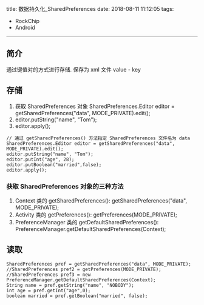 title: 数据持久化_SharedPreferences
date: 2018-08-11 11:12:05
tags: 
- RockChip
- Android

---

## 简介
通过键值对的方式进行存储. 保存为 xml 文件
value - key

## 存储
1. 获取 SharedPreferences 对象
    SharedPreferences.Editor editor = getSharedPreferences("data", MODE_PRIVATE).edit();
2. editor.putString("name", "Tom");
3. editor.apply();
```
// 通过 getSharedPreferences() 方法指定 SharedPreferences 文件名为 data
SharedPreferences.Editor editor = getSharedPreferences("data", MODE_PRIVATE).edit();
editor.putString("name", "Tom");
editor.putInt("age", 28);
editor.putBoolean("married",false);
editor.apply();
```

### 获取 SharedPreferences 对象的三种方法
1. Context 类的 getSharedPreferences():  getSharedPreferences("data", MODE_PRIVATE);
2. Activity 类的 getPreferences():  getPreferences(MODE_PRIVATE);
3. PreferenceManager 类的 getDefaultSharedPreferences(): PreferenceManager.getDefaultSharedPreferences(Context);

## 读取
```
SharedPreferences pref = getSharedPreferences("data", MODE_PRIVATE);
//SharedPreferences pref2 = getPreferences(MODE_PRIVATE);
//SharedPreferences pref3 = new PreferenceManager.getDefaultSharedPreferences(Context);
String name = pref.getString("name", "NOBODY");
int age = pref.getInt("age",0);
boolean married = pref.getBoolean("married", false);
```